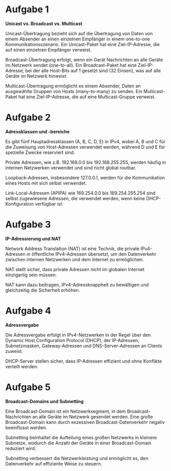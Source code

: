 
# Aufgabe 1

**Unicast vs. Broadcast vs. Multicast**

Unicast-Übertragung bezieht sich auf die Übertragung von Daten von einem Absender an einen einzelnen Empfänger in einem one-to-one Kommunikationsszenario. Ein Unicast-Paket hat eine Ziel-IP-Adresse, die auf einen einzelnen Empfänger verweist.

Broadcast-Übertragung erfolgt, wenn ein Gerät Nachrichten an alle Geräte im Netzwerk sendet (one-to-all). Ein Broadcast-Paket hat eine Ziel-IP-Adresse, bei der alle Host-Bits auf 1 gesetzt sind (32 Einsen), was auf alle Geräte im Netzwerk hinweist.

Multicast-Übertragung ermöglicht es einem Absender, Daten an ausgewählte Gruppen von Hosts (many-to-many) zu senden. Ein Multicast-Paket hat eine Ziel-IP-Adresse, die auf eine Multicast-Gruppe verweist.

# Aufgabe 2

**Adressklassen und -bereiche**

Es gibt fünf Hauptadressklassen (A, B, C, D, E) in IPv4, wobei A, B und C für die Zuweisung von Host-Adressen verwendet werden, während D und E für spezielle Zwecke reserviert sind.

Private Adressen, wie z.B. 192.168.0.0 bis 192.168.255.255, werden häufig in internen Netzwerken verwendet und sind nicht global routbar.

Loopback-Adressen, insbesondere 127.0.0.1, werden für die Kommunikation eines Hosts mit sich selbst verwendet.

Link-Local-Adressen (APIPA) wie 169.254.0.0 bis 169.254.255.254 sind selbst zugewiesene Adressen, die verwendet werden, wenn keine DHCP-Konfiguration verfügbar ist.

# Aufgabe 3

**IP-Adressierung und NAT**

Network Address Translation (NAT) ist eine Technik, die private IPv4-Adressen in öffentliche IPv4-Adressen übersetzt, um den Datenverkehr zwischen internen Netzwerken und dem Internet zu ermöglichen.

NAT stellt sicher, dass private Adressen nicht im globalen Internet einzigartig sein müssen.

NAT kann dazu beitragen, IPv4-Adressknappheit zu bewältigen und gleichzeitig die Sicherheit erhöhen.

# Aufgabe 4

**Adressvergabe**

Die Adressvergabe erfolgt in IPv4-Netzwerken in der Regel über den Dynamic Host Configuration Protocol (DHCP), der IP-Adressen, Subnetzmasken, Gateway-Adressen und DNS-Server-Adressen an Clients zuweist.

DHCP-Server stellen sicher, dass IP-Adressen effizient und ohne Konflikte verteilt werden.

# Aufgabe 5

**Broadcast-Domains und Subnetting**

Eine Broadcast-Domain ist ein Netzwerksegment, in dem Broadcast-Nachrichten an alle Geräte im Netzwerk gesendet werden. Eine große Broadcast-Domain kann durch exzessiven Broadcast-Datenverkehr negativ beeinflusst werden.

Subnetting beinhaltet die Aufteilung eines großen Netzwerks in kleinere Subnetze, wodurch die Anzahl der Geräte in einer Broadcast-Domain reduziert wird.

Subnetting verbessert die Netzwerkleistung und ermöglicht es, den Datenverkehr auf effiziente Weise zu steuern.